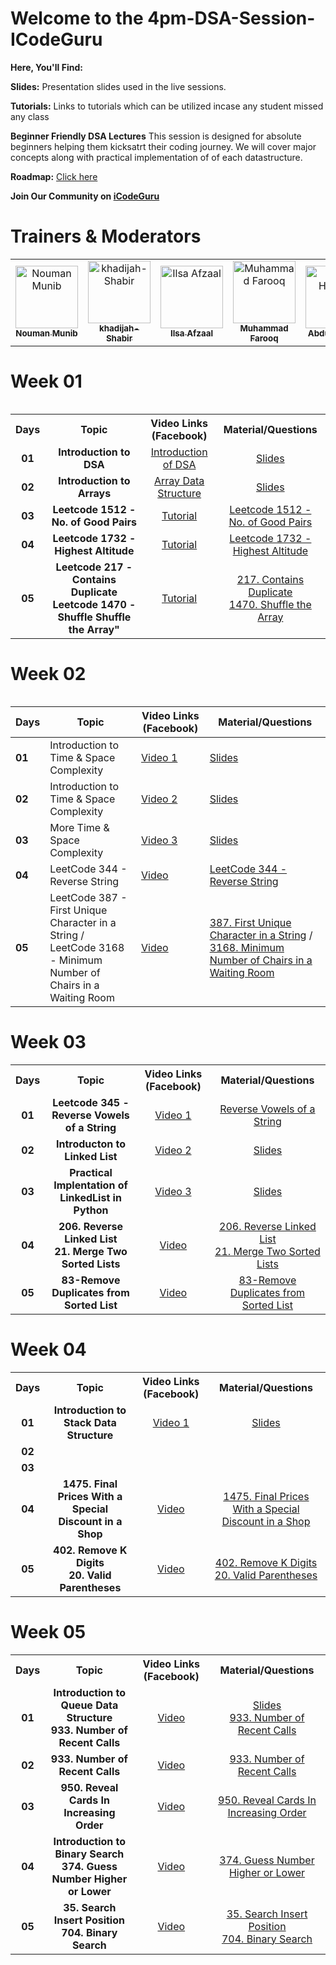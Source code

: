 # Welcome to the 4pm-DSA-Session-ICodeGuru

**Here, You'll Find:**

**Slides:** Presentation slides used in the live sessions.

**Tutorials:** Links to tutorials which can be utilized incase any student missed any class

**Beginner Friendly DSA Lectures** This session is designed for absolute beginners helping them kicksatrt their coding journey. We will 
 cover major concepts along with practical implementation of of each datastructure. 

**Roadmap:** [Click here](https://docs.google.com/document/d/1XdFS0ckZEp2Mi16ihCmVXggUelXf58EqPT5sV2wcxs0/edit#heading=h.opqh54m3nahp)

**Join Our Community on [iCodeGuru](https://icode.guru/join/)**

# Trainers & Moderators

<table >
    <tbody>
        <tr>
            <td align="center">
                <a href="https://www.linkedin.com/in/nouman-munib/">
                    <img src= "https://avatars.githubusercontent.com/u/113182072?v=4" width="100px;" alt="Nouman Munib"/>
                    <br />
                    <sub><b>Nouman Munib</b></sub>
                </a> 
            </td>
            <td align="center">
                <a href="https://www.linkedin.com/in/khadijah-shabir/">
                    <img src="https://avatars.githubusercontent.com/u/133489629?v=4" width="100px;" alt="khadijah-Shabir"/>
                    <br />
                    <sub><b>khadijah-Shabir</b></sub>
                </a> 
            </td>
            <td align="center">
                <a href="https://www.linkedin.com/in/ilsaafzaal/">
                    <img src="https://avatars.githubusercontent.com/u/81191657?v=4" width="100px;" alt="Ilsa Afzaal"/>
                    <br />
                    <sub><b>Ilsa Afzaal</b></sub>
                </a> 
            </td>
            <td align="center">
                <a href="https://www.linkedin.com/in/muhammad-farooq-489a16299/">
                    <img src="https://avatars.githubusercontent.com/u/161140921?v=4" width="100px;" alt="Muhammad Farooq"/>
                    <br />
                    <sub><b>Muhammad Farooq</b></sub>
                </a> 
            </td>
           <td align="center">
                <a href="https://www.linkedin.com/in/a-hannan/">
                    <img src="https://avatars.githubusercontent.com/u/88274981?v=4" width="100px;" alt="Abdul Hannan"/>
                    <br />
                    <sub><b>Abdul Hannan</b></sub>
                </a> 
            </td>
        </tr> 
</tbody>
<table>


# Week 01

<table>
    <tbody>
     <tr>
      <th>Days</th>
      <th>Topic</th>
      <th>Video Links (Facebook)</br></th>
      <th>Material/Questions</th>
     </tr> 
    <tr>
       <td align="center"><b>01</b></td>
       <td align="center"><b>Introduction to DSA</b></td>
       <td align="center"><a href="https://fb.watch/sWvOxyHnPe/">Introduction of DSA</td>
    <td align="center" ><a href="https://docs.google.com/presentation/d/1txuV1nfX6loDIdpSDsM8Rw51b2s1ToN9F90W83tHpi0/edit?usp=sharing">Slides</td>
    </tr>
      <tr>
    <td align="center"><b>02</b></td>
    <td align="center"><b>Introduction to Arrays</b></td>
    <td align="center"><a href="https://fb.watch/sWvyjKVSQ3/">Array Data Structure</td>
    <td align="center" ><a href="https://docs.google.com/presentation/d/1txuV1nfX6loDIdpSDsM8Rw51b2s1ToN9F90W83tHpi0/edit?usp=sharing">Slides</td  
  </tr>  
  <tr>
       <td align="center"><b>03</b></td>
       <td align="center"><b>Leetcode 1512 - No. of Good Pairs</b></td>
       <td align="center"><a href="https://fb.watch/sXMiJ8klRh/">Tutorial </td>
      <td align="center" ><a href="https://leetcode.com/problems/number-of-good-pairs/">Leetcode 1512 - No. of Good Pairs</td>
    </tr>
    <tr>
       <td align="center"><b>04</b></td>
       <td align="center"><b>Leetcode 1732 - Highest Altitude </b></td>
       <td align="center"><a href="https://fb.watch/sZh2Z8UBYM/"> Tutorial </td>
      <td align="center" ><a href="https://leetcode.com/problems/find-the-highest-altitude/">Leetcode 1732 - Highest Altitude</td>
    </tr>
    <tr>
       <td align="center"><b>05</b></td>
       <td align="center"><b>Leetcode 217 - Contains Duplicate Leetcode 1470 - Shuffle Shuffle the Array" </b></td>
       <td align="center"><a href="https://fb.watch/s_oird-UF3/"> Tutorial </td>
        <td align="center" ><a href="https://leetcode.com/problems/contains-duplicate/">217. Contains Duplicate </br><a href="https://leetcode.com/problems/shuffle-the-array/">1470. Shuffle the Array </td>
    </tr>
</tbody>
<table>

# Week 02

| Days | Topic | Video Links (Facebook) | Material/Questions |
|------|-------|------------------------|--------------------|
| **01** | Introduction to Time & Space Complexity | [Video 1](https://fb.watch/t2qLIxPBJi/) | [Slides](https://docs.google.com/presentation/d/1kwoEYzxBZ601FH8bDg6RQmB6SUY-7RXv/) |
| **02** | Introduction to Time & Space Complexity | [Video 2](https://fb.watch/t4Zda_nlEr/) | [Slides](https://docs.google.com/presentation/d/1kwoEYzxBZ601FH8bDg6RQmB6SUY-7RXv/) |
| **03** | More Time & Space Complexity | [Video 3](https://fb.watch/t4ZgAE-d2t/) | [Slides](https://docs.google.com/presentation/d/1kwoEYzxBZ601FH8bDg6RQmB6SUY-7RXv/) |
| **04** | LeetCode 344 - Reverse String | [Video](https://fb.watch/t6hwtD5-e1/) | [LeetCode 344 - Reverse String](https://leetcode.com/problems/reverse-string/description/) |
| **05** | LeetCode 387 - First Unique Character in a String / LeetCode 3168 - Minimum Number of Chairs in a Waiting Room | [Video](https://fb.watch/t7AuNvEwh1/) | [387. First Unique Character in a String](https://leetcode.com/problems/first-unique-character-in-a-string/description/) / [3168. Minimum Number of Chairs in a Waiting Room](https://leetcode.com/problems/minimum-number-of-chairs-in-a-waiting-room/description/) |
      
 # Week 03
<table>
    <tbody>
        <tr>
            <th>Days</th>
            <th>Topic</th>
            <th>Video Links (Facebook)</th>
            <th>Material/Questions</th>
        </tr>
        <tr>
            <td align="center"><b>01</b></td>
            <td align="center"><b>Leetcode 345 - Reverse Vowels of a String</b></td>
            <td align="center"><a href="https://fb.watch/td0r3arnEX/">Video 1</a></td>
            <td align="center"><a href="https://leetcode.com/problems/reverse-vowels-of-a-string/">Reverse Vowels of a String</a></td>
        </tr>
        <tr>
            <td align="center"><b>02</b></td>
            <td align="center"><b>Introducton to Linked List</b></td>
            <td align="center"><a href="https://fb.watch/td0pkRkH8c/">Video 2</a></td>
            <td align="center"><a href="https://docs.google.com/presentation/d/1zU0PpUIQQOncVMGFCh_8ucLVcMPYJJHkzXBrvsOLis0/edit#slide=id.p">Slides</a></td>
        </tr>
        <tr>
            <td align="center"><b>03</b></td>
            <td align="center"><b>Practical Implentation of LinkedList in Python</b></td>
            <td align="center"><a href="https://www.facebook.com/share/v/tbg1mmLDcozMASc2/?mibextid=oFDknk">Video 3</a></td>
            <td align="center"><a href="https://docs.google.com/presentation/d/1zU0PpUIQQOncVMGFCh_8ucLVcMPYJJHkzXBrvsOLis0/edit#slide=id.p">Slides</a></td>
        </tr>
        <tr>
            <td align="center"><b>04</b></td>
            <td align="center"><b>206. Reverse Linked List </br>21. Merge Two Sorted Lists</b></td>
            <td align="center"><a href="https://www.facebook.com/iCodeguru/videos/501940419065240">Video</a></td>
            <td align="center" ><a href="https://leetcode.com/problems/reverse-linked-list/description/">206. Reverse Linked List </br><a href="https://leetcode.com/problems/merge-two-sorted-lists/">21. Merge Two Sorted Lists </td>
        </tr>
        <tr>
            <td align="center"><b>05</b></td>
            <td align="center"><b> 83-Remove Duplicates from Sorted List</b></td>
            <td align="center"><a href="https://www.facebook.com/iCodeguru/videos/859945082681794">Video</a></td>
            <td align="center" ><a href="https://leetcode.com/problems/remove-duplicates-from-sorted-list/description/">83-Remove Duplicates from Sorted List</td>
        </tr>
    </tbody>
</table>

 # Week 04
<table>
    <tbody>
        <tr>
            <th>Days</th>
            <th>Topic</th>
            <th>Video Links (Facebook)</th>
            <th>Material/Questions</th>
        </tr>
        <tr>
            <td align="center"><b>01</b></td>
            <td align="center"><b>Introduction to Stack Data Structure</b></td>
            <td align="center"><a href="https://www.facebook.com/iCodeguru/videos/423203834038497">Video 1</a></td>
            <td align="center"><a href="https://docs.google.com/presentation/d/1f8kwr101Vgs7SapNbOy10SsczMfTmn_X/edit#slide=id.p1">Slides</a></td>
        </tr>
        <tr>
            <td align="center"><b>02</b></td>
            <td align="center"><b></b></td>
            <td align="center"><a></a></td>
            <td align="center"><a href=""></a></td>
        </tr>
         <tr>
            <td align="center"><b>03</b></td>
            <td align="center"><b></b></td>
            <td align="center"><a></a></td>
            <td align="center"><a href=""></a></td>
        </tr>
        <tr>
            <td align="center"><b>04</b></td>
            <td align="center"><b>1475. Final Prices With a Special Discount in a Shop</b></td>
            <td align="center"><a href="https://www.facebook.com/share/v/D4CTjtiexB2sERt4/">Video</a></td>
            <td align="center"><a href="https://leetcode.com/problems/final-prices-with-a-special-discount-in-a-shop/description/">1475. Final Prices With a Special Discount in a Shop</a></td>
        </tr>
         <tr>
            <td align="center"><b>05</b></td>
            <td align="center"><b>402. Remove K Digits <br>20. Valid Parentheses</b></td>
            <td align="center"><a href="https://www.facebook.com/share/v/tgT3P6bY7ueUTVLT/">Video</a></td>
            <td align="center"><a href="https://leetcode.com/problems/remove-k-digits/description/">402. Remove K Digits</a> <br> <a href="https://leetcode.com/problems/valid-parentheses/description/">20. Valid Parentheses</a></td>
        </tr>
        </tbody>
</table>

# Week 05
<table>
    <tbody>
        <tr>
            <th>Days</th>
            <th>Topic</th>
            <th>Video Links (Facebook)</th>
            <th>Material/Questions</th>
        </tr>
        <tr>
            <td align="center"><b>01</b></td>
            <td align="center"><b>Introduction to Queue Data Structure <br>933. Number of Recent Calls</b></td>
            <td align="center"><a href="https://www.facebook.com/share/v/FXESbCeN5ZVuBYJ9/">Video</a></td>
            <td align="center"><a href="https://docs.google.com/presentation/d/1b_SlMK9ZarCr9ilAg9ZFHamet_GFQIupZVXARcQq1Nc/edit?pli=1#slide=id.g2e9cf5ae6cd_0_27">Slides</a> <br><a href="https://leetcode.com/problems/number-of-recent-calls/description/">933. Number of Recent Calls</a></td>
        </tr>
        <tr>
            <td align="center"><b>02</b></td>
            <td align="center"><b>933. Number of Recent Calls</b></td>
            <td align="center"><a href="https://www.facebook.com/share/v/w8KdZhyq3MYzaX6o/">Video</a></td>
            <td align="center"><a href="https://leetcode.com/problems/number-of-recent-calls/description/">933. Number of Recent Calls</a></td>
        </tr>
         <tr>
            <td align="center"><b>03</b></td>
            <td align="center"><b>950. Reveal Cards In Increasing Order</b></td>
            <td align="center"><a href="https://www.facebook.com/share/v/H8AZV2H7xthJDC8Z/">Video</a></td>
            <td align="center"><a href="https://leetcode.com/problems/reveal-cards-in-increasing-order/description/">950. Reveal Cards In Increasing Order</a></td>
        </tr>
        <tr>
            <td align="center"><b>04</b></td>
            <td align="center"><b>Introduction to Binary Search <br>374. Guess Number Higher or Lower</b></td>
            <td align="center"><a href="https://www.facebook.com/share/v/D4CTjtiexB2sERt4/">Video</a></td>
            <td align="center"><a href="https://leetcode.com/problems/guess-number-higher-or-lower/description/">374. Guess Number Higher or Lower</a></td>
        </tr>
         <tr>
            <td align="center"><b>05</b></td>
            <td align="center"><b>35. Search Insert Position <br>704. Binary Search</b></td>
            <td align="center"><a href="https://www.facebook.com/share/v/UrV9okfySPhVc56B/">Video</a></td>
            <td align="center"><a href="https://leetcode.com/problems/search-insert-position/description/">35. Search Insert Position</a><br><a href="https://leetcode.com/problems/binary-search/description/">704. Binary Search</a></td>
        </tr>
        </tbody>
</table>
